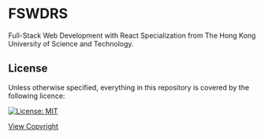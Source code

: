 # FSWDRS
Full-Stack Web Development with React Specialization from The Hong Kong University of Science and Technology.

## License

Unless otherwise specified, everything in this repository is covered by the following licence:

[![License: MIT](https://img.shields.io/badge/License-MIT-yellow.svg)](https://opensource.org/licenses/MIT)

[View Copyright](LICENSE)
